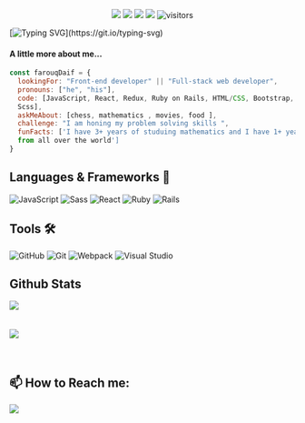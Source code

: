  <p align="center">
    <a href="https://github.com/farouqdaif1/farouqdaif1"><img src="https://img.shields.io/badge/status-updating-brightgreen.svg"></a>
    <a href="https://github.com/farouqdaif1/farouqdaif1/graphs/contributors"><img src="https://img.shields.io/github/contributors/farouqdaif1/farouqdaif1?color=blue"></a>
    <a href="https://github.com/farouqdaif1/farouqdaif1/stargazers"><img src="https://img.shields.io/github/stars/farouqdaif1/farouqdaif1.svg?logo=github"></a>
    <a href="https://github.com/farouqdaif1/farouqdaif1/network/members"><img src="https://img.shields.io/github/forks/farouqdaif1/farouqdaif1.svg?color=blue&logo=github"></a>
    <img src="https://visitor-badge.laobi.icu/badge?page_id=farouqdaif1.farouqdaif1" alt="visitors"/>   
</p>

 [![Typing SVG](https://readme-typing-svg.herokuapp.com?color=%2336BCF7&center=true&vCenter=true&width=600&lines=Hi+there+👋,+I+am+Farouq+Daif;+Welcome+to+My+Profile!;Over+1+years+of+programming+experience;Always+learning+new+things;Now+learning+Blockchain+and+Web3.;Always+looking+for+new+opportunities;)](https://git.io/typing-svg)

<h4>A little more about me...</h4>
  

  
```javascript
const farouqDaif = {
  lookingFor: "Front-end developer" || "Full-stack web developer",
  pronouns: ["he", "his"],
  code: [JavaScript, React, Redux, Ruby on Rails, HTML/CSS, Bootstrap, 
  Scss],
  askMeAbout: [chess, mathematics , movies, food ],
  challenge: "I am honing my problem solving skills ",
  funFacts: ['I have 3+ years of studuing mathematics and I have 1+ years remote work experience with devs 
  from all over the world']
}
```
## **Languages & Frameworks** 📶 

![JavaScript](https://icongr.am/devicon/javascript-original.svg?size=50&color=currentColor)
![Sass](https://icongr.am/devicon/sass-original.svg?size=50&color=currentColor)
![React](https://icongr.am/devicon/react-original.svg?size=50&color=currentColor)
![Ruby](https://icongr.am/devicon/ruby-original-wordmark.svg?size=50&color=d26a6a)
![Rails](https://icongr.am/devicon/rails-original-wordmark.svg?size=50&color=e98b8b)

## **Tools** 🛠 

![GitHub](https://icongr.am/devicon/github-original.svg?size=50&color=e86d6d)
![Git](https://icongr.am/devicon/git-original.svg?size=50&color=currentColor)
![Webpack](https://icongr.am/devicon/webpack-plain-wordmark.svg?size=50&color=e98b8b)
![Visual Studio](https://icongr.am/devicon/visualstudio-plain.svg?size=50&color=e98b8b)

## **Github Stats**
<a align="center" href="https://github.com/farouqdaif1/github-readme-stats">
  <img align="center" src="https://github-readme-stats.vercel.app/api?username=farouqdaif1&show_icons=true" /><br><br><br>
</a>
<a align="center" href="https://github.com/farouqdaif1/github-top-languages">
  <img align="center" src="https://github-readme-stats.vercel.app/api/top-langs/?username=farouqdaif1" /><br><br><br>
</a>

<h2 align="left"><b>📫 How to Reach me:</b></h2>

<p align="left">
  <a target="_blank"
    href="https://www.linkedin.com/in/farouqdaif/"><img
    src="https://img.shields.io/badge/-LinkedIn-0077b5?style=for-the-badge&logo=LinkedIn&logoColor=white"></img></a>
</p>

